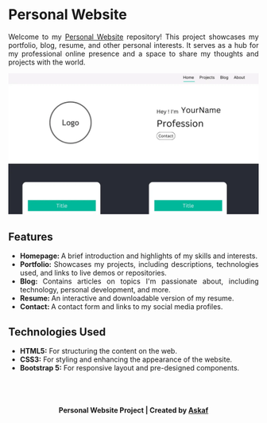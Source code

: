 <h1>Personal Website</h1>
<p align="justify">Welcome to my <a href="https://askaf11.github.io/Personal-Website/">Personal Website</a> repository! This project showcases my portfolio, blog, resume, and other personal interests. It serves as a hub for my professional online presence and a space to share my thoughts and projects with the world.</p>

<a href="https://askaf11.github.io/Portfolio-Website/">![Portfolio Website Preview](assets/img/project-3.webp)</a>

<h2>Features</h2>
<ul>
  <li align="justify"><b>Homepage: </b>A brief introduction and highlights of my skills and interests.</li>
  <li align="justify"><b>Portfolio: </b>Showcases my projects, including descriptions, technologies used, and links to live demos or repositories.</li>
  <li align="justify"><b>Blog: </b>Contains articles on topics I'm passionate about, including technology, personal development, and more.</li>
  <li align="justify"><b>Resume: </b>An interactive and downloadable version of my resume.</li>
  <li align="justify"><b>Contact: </b>A contact form and links to my social media profiles.</li>
</ul>

<h2>Technologies Used</h2>
<ul>
  <li align="justify"><b>HTML5:</b> For structuring the content on the web.</li>
  <li align="justify"><b>CSS3:</b> For styling and enhancing the appearance of the website.</li>
  <li align="justify"><b>Bootstrap 5:</b> For responsive layout and pre-designed components.</li>
</ul>
<br></br>
<h4 align="center">Personal Website Project | Created by <a href="https://askaf.in/" target="_blank">Askaf</a></h4>




